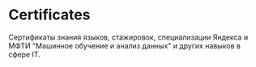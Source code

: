 # Certificates

Сертификаты знания языков, стажировок, специализации Яндекса и МФТИ "Машинное обучение и анализ данных" и других навыков в сфере IT.
